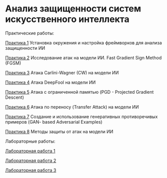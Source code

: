 # Анализ защищенности систем искусственного интеллекта

Практические работы:

[Практика 1](https://github.com/AntonOcheredko/AZSII/tree/main/Pr1/) Установка окружения и настройка фреймворков для анализа защищенности ИИ

[Практика 2](https://github.com/AntonOcheredko/AZSII/tree/main/Pr2/) Исследование атак на модели ИИ. Fast Gradient Sign Method (FGSM)

[Практика 3](https://github.com/AntonOcheredko/AZSII/tree/main/Pr3/) Атака Carlini-Wagner (CW) на модели ИИ

[Практика 4](https://github.com/AntonOcheredko/AZSII/tree/main/Pr4/) Атака DeepFool на модели ИИ

[Практика 5](https://github.com/AntonOcheredko/AZSII/tree/main/Pr5/) Атака с ограниченной памятью (PGD - Projected Gradient Descent)

[Практика 6](https://github.com/AntonOcheredko/AZSII/tree/main/Pr6/) Атака по переносу (Transfer Attack) на модели ИИ

[Практика 7](https://github.com/AntonOcheredko/AZSII/tree/main/Pr7/) Создание и использование генеративных противоречивых примеров (GAN- based Adversarial Examples)

[Практика 8](https://github.com/AntonOcheredko/AZSII/tree/main/Pr8/) Методы защиты от атак на модели ИИ


Лабораторные работы:

[Лабораторная работа 1](https://github.com/AntonOcheredko/AZSII/tree/main/Lab1) 

[Лабораторная работа 2](https://github.com/AntonOcheredko/AZSII/tree/main/Lab2) 

[Лабораторная работа 3](https://github.com/AntonOcheredko/AZSII/tree/main/Lab3) 
